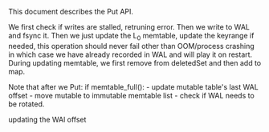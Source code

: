 This document describes the Put API.

We first check if writes are stalled, retruning error.
Then we write to WAL and fsync it.
Then we just update the L<sub>0</sub> memtable,
update the keyrange if needed, this operation should never fail
other than OOM/process crashing in which case we have already recorded in WAL
and will play it on restart. 
During updating memtable, we first remove from deletedSet and then add to map.

Note that after we Put:
if memtable_full():
    - update mutable table's last WAL offset
    - move mutable to immutable memtable list
    - check if WAL needs to be rotated.

updating the WAl offset